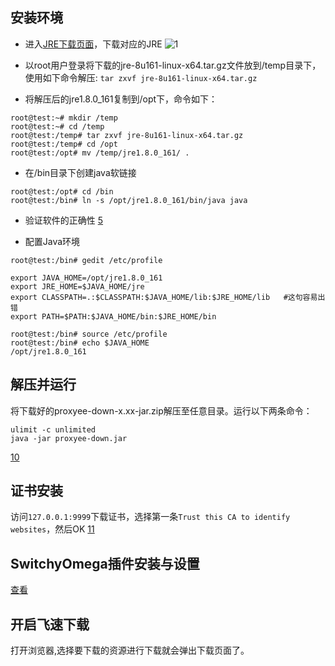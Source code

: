 ## 安装环境 
- 进入[JRE下载页面](http://www.oracle.com/technetwork/java/javase/downloads/jre8-downloads-2133155.html)，下载对应的JRE
![1](https://github.com/monkeyWie/proxyee-down/raw/master/.guide/linux/imgs/1.png)

- 以root用户登录将下载的jre-8u161-linux-x64.tar.gz文件放到/temp目录下，使用如下命令解压:
```tar zxvf jre-8u161-linux-x64.tar.gz```

- 将解压后的jre1.8.0_161复制到/opt下，命令如下：
```
root@test:~# mkdir /temp
root@test:~# cd /temp
root@test:/temp# tar zxvf jre-8u161-linux-x64.tar.gz 
root@test:/temp# cd /opt
root@test:/opt# mv /temp/jre1.8.0_161/ .
```

- 在/bin目录下创建java软链接
```
root@test:/opt# cd /bin
root@test:/bin# ln -s /opt/jre1.8.0_161/bin/java java
```
- 验证软件的正确性
[5](https://github.com/monkeyWie/proxyee-down/raw/master/.guide/linux/imgs/5.png)

- 配置Java环境
```
root@test:/bin# gedit /etc/profile

export JAVA_HOME=/opt/jre1.8.0_161
export JRE_HOME=$JAVA_HOME/jre
export CLASSPATH=.:$CLASSPATH:$JAVA_HOME/lib:$JRE_HOME/lib   #这句容易出错
export PATH=$PATH:$JAVA_HOME/bin:$JRE_HOME/bin

root@test:/bin# source /etc/profile
root@test:/bin# echo $JAVA_HOME
/opt/jre1.8.0_161
```

## 解压并运行

将下载好的proxyee-down-x.xx-jar.zip解压至任意目录。运行以下两条命令：
```
ulimit -c unlimited
java -jar proxyee-down.jar
```
[10](https://github.com/monkeyWie/proxyee-down/raw/master/.guide/linux/imgs/10.png)

## 证书安装
访问`127.0.0.1:9999`下载证书，选择第一条`Trust this CA to identify websites`，然后OK
[11](https://github.com/monkeyWie/proxyee-down/raw/master/.guide/linux/imgs/11.png)

## SwitchyOmega插件安装与设置

[查看](https://github.com/monkeyWie/proxyee-down/blob/master/.guide/common/switchy/read.md)

## 开启飞速下载
打开浏览器,选择要下载的资源进行下载就会弹出下载页面了。 


   

